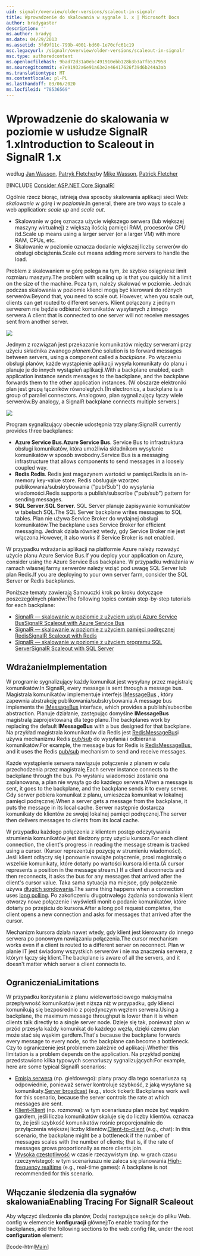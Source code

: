 ```yaml
---
uid: signalr/overview/older-versions/scaleout-in-signalr
title: Wprowadzenie do skalowania w sygnale 1. x | Microsoft Docs
author: bradygaster
description: ''
ms.author: bradyg
ms.date: 04/29/2013
ms.assetid: 3fd9f11c-799b-4001-bd60-1e70cfc61c19
msc.legacyurl: /signalr/overview/older-versions/scaleout-in-signalr
msc.type: authoredcontent
ms.openlocfilehash: 9bad72d31a0ebc491910ebb128b3b3a7fb537958
ms.sourcegitcommit: e7e91932a6e91a63e2e46417626f39d6b244a3ab
ms.translationtype: MT
ms.contentlocale: pl-PL
ms.lasthandoff: 03/06/2020
ms.locfileid: "78536569"
---
```

# <a name="introduction-to-scaleout-in-signalr-1x"></a><span data-ttu-id="164b5-102">Wprowadzenie do skalowania w poziomie w usłudze SignalR 1.x</span><span class="sxs-lookup"><span data-stu-id="164b5-102">Introduction to Scaleout in SignalR 1.x</span></span>

<span data-ttu-id="164b5-103">według [Jan Wasson](https://github.com/MikeWasson), [Patryk Fletcher](https://github.com/pfletcher)</span><span class="sxs-lookup"><span data-stu-id="164b5-103">by [Mike Wasson](https://github.com/MikeWasson), [Patrick Fletcher](https://github.com/pfletcher)</span></span>

[!INCLUDE [Consider ASP.NET Core SignalR](~/includes/signalr/signalr-version-disambiguation.md)]

<span data-ttu-id="164b5-104">Ogólnie rzecz biorąc, istnieją dwa sposoby skalowania aplikacji sieci Web: *skalowanie w górę* i w *poziomie*.</span><span class="sxs-lookup"><span data-stu-id="164b5-104">In general, there are two ways to scale a web application: *scale up* and *scale out*.</span></span>

- <span data-ttu-id="164b5-105">Skalowanie w górę oznacza użycie większego serwera (lub większej maszyny wirtualnej) z większą ilością pamięci RAM, procesorów CPU itd.</span><span class="sxs-lookup"><span data-stu-id="164b5-105">Scale up means using a larger server (or a larger VM) with more RAM, CPUs, etc.</span></span>
- <span data-ttu-id="164b5-106">Skalowanie w poziomie oznacza dodanie większej liczby serwerów do obsługi obciążenia.</span><span class="sxs-lookup"><span data-stu-id="164b5-106">Scale out means adding more servers to handle the load.</span></span>

<span data-ttu-id="164b5-107">Problem z skalowaniem w górę polega na tym, że szybko osiągniesz limit rozmiaru maszyny.</span><span class="sxs-lookup"><span data-stu-id="164b5-107">The problem with scaling up is that you quickly hit a limit on the size of the machine.</span></span> <span data-ttu-id="164b5-108">Poza tym, należy skalować w poziomie. Jednak podczas skalowania w poziomie klienci mogą być kierowani do różnych serwerów.</span><span class="sxs-lookup"><span data-stu-id="164b5-108">Beyond that, you need to scale out. However, when you scale out, clients can get routed to different servers.</span></span> <span data-ttu-id="164b5-109">Klient połączony z jednym serwerem nie będzie odbierać komunikatów wysyłanych z innego serwera.</span><span class="sxs-lookup"><span data-stu-id="164b5-109">A client that is connected to one server will not receive messages sent from another server.</span></span>

![](scaleout-in-signalr/_static/image1.png)

<span data-ttu-id="164b5-110">Jednym z rozwiązań jest przekazanie komunikatów między serwerami przy użyciu składnika zwanego *planem*.</span><span class="sxs-lookup"><span data-stu-id="164b5-110">One solution is to forward messages between servers, using a component called a *backplane*.</span></span> <span data-ttu-id="164b5-111">Po włączeniu obsługi planów, każde wystąpienie aplikacji wysyła komunikaty do planu i planuje je do innych wystąpień aplikacji.</span><span class="sxs-lookup"><span data-stu-id="164b5-111">With a backplane enabled, each application instance sends messages to the backplane, and the backplane forwards them to the other application instances.</span></span> <span data-ttu-id="164b5-112">(W obszarze elektroniki plan jest grupą łączników równoległych.</span><span class="sxs-lookup"><span data-stu-id="164b5-112">(In electronics, a backplane is a group of parallel connectors.</span></span> <span data-ttu-id="164b5-113">Analogowo, plan sygnalizujący łączy wiele serwerów.</span><span class="sxs-lookup"><span data-stu-id="164b5-113">By analogy, a SignalR backplane connects multiple servers.)</span></span>

![](scaleout-in-signalr/_static/image2.png)

<span data-ttu-id="164b5-114">Program sygnalizujący obecnie udostępnia trzy plany:</span><span class="sxs-lookup"><span data-stu-id="164b5-114">SignalR currently provides three backplanes:</span></span>

- <span data-ttu-id="164b5-115">**Azure Service Bus**.</span><span class="sxs-lookup"><span data-stu-id="164b5-115">**Azure Service Bus**.</span></span> <span data-ttu-id="164b5-116">Service Bus to infrastruktura obsługi komunikatów, która umożliwia składnikom wysyłanie komunikatów w sposób swobodny.</span><span class="sxs-lookup"><span data-stu-id="164b5-116">Service Bus is a messaging infrastructure that allows components to send messages in a loosely coupled way.</span></span>
- <span data-ttu-id="164b5-117">**Redis**.</span><span class="sxs-lookup"><span data-stu-id="164b5-117">**Redis**.</span></span> <span data-ttu-id="164b5-118">Redis jest magazynem wartości w pamięci.</span><span class="sxs-lookup"><span data-stu-id="164b5-118">Redis is an in-memory key-value store.</span></span> <span data-ttu-id="164b5-119">Redis obsługuje wzorzec publikowania/subskrybowania ("pub/Sub") do wysyłania wiadomości.</span><span class="sxs-lookup"><span data-stu-id="164b5-119">Redis supports a publish/subscribe ("pub/sub") pattern for sending messages.</span></span>
- <span data-ttu-id="164b5-120">**SQL Server**.</span><span class="sxs-lookup"><span data-stu-id="164b5-120">**SQL Server**.</span></span> <span data-ttu-id="164b5-121">SQL Server planuje zapisywanie komunikatów w tabelach SQL.</span><span class="sxs-lookup"><span data-stu-id="164b5-121">The SQL Server backplane writes messages to SQL tables.</span></span> <span data-ttu-id="164b5-122">Plan nie używa Service Broker do wydajnej obsługi komunikatów.</span><span class="sxs-lookup"><span data-stu-id="164b5-122">The backplane uses Service Broker for efficient messaging.</span></span> <span data-ttu-id="164b5-123">Jednak działa również wtedy, gdy Service Broker nie jest włączona.</span><span class="sxs-lookup"><span data-stu-id="164b5-123">However, it also works if Service Broker is not enabled.</span></span>

<span data-ttu-id="164b5-124">W przypadku wdrażania aplikacji na platformie Azure należy rozważyć użycie planu Azure Service Bus.</span><span class="sxs-lookup"><span data-stu-id="164b5-124">If you deploy your application on Azure, consider using the Azure Service Bus backplane.</span></span> <span data-ttu-id="164b5-125">W przypadku wdrażania w ramach własnej farmy serwerów należy wziąć pod uwagę SQL Server lub plan Redis.</span><span class="sxs-lookup"><span data-stu-id="164b5-125">If you are deploying to your own server farm, consider the SQL Server or Redis backplanes.</span></span>

<span data-ttu-id="164b5-126">Poniższe tematy zawierają Samouczki krok po kroku dotyczące poszczególnych planów:</span><span class="sxs-lookup"><span data-stu-id="164b5-126">The following topics contain step-by-step tutorials for each backplane:</span></span>

- [<span data-ttu-id="164b5-127">SignalR — skalowanie w poziomie z użyciem usługi Azure Service Bus</span><span class="sxs-lookup"><span data-stu-id="164b5-127">SignalR Scaleout with Azure Service Bus</span></span>](scaleout-with-windows-azure-service-bus.md)
- [<span data-ttu-id="164b5-128">SignalR — skalowanie w poziomie z użyciem pamięci podręcznej Redis</span><span class="sxs-lookup"><span data-stu-id="164b5-128">SignalR Scaleout with Redis</span></span>](scaleout-with-redis.md)
- [<span data-ttu-id="164b5-129">SignalR — skalowanie w poziomie z użyciem programu SQL Server</span><span class="sxs-lookup"><span data-stu-id="164b5-129">SignalR Scaleout with SQL Server</span></span>](scaleout-with-sql-server.md)

## <a name="implementation"></a><span data-ttu-id="164b5-130">Wdrażanie</span><span class="sxs-lookup"><span data-stu-id="164b5-130">Implementation</span></span>

<span data-ttu-id="164b5-131">W programie sygnalizujący każdy komunikat jest wysyłany przez magistralę komunikatów.</span><span class="sxs-lookup"><span data-stu-id="164b5-131">In SignalR, every message is sent through a message bus.</span></span> <span data-ttu-id="164b5-132">Magistrala komunikatów implementuje interfejs [IMessageBus](https://msdn.microsoft.com/library/microsoft.aspnet.signalr.messaging.imessagebus(v=vs.100).aspx) , który zapewnia abstrakcję publikowania/subskrybowania.</span><span class="sxs-lookup"><span data-stu-id="164b5-132">A message bus implements the [IMessageBus](https://msdn.microsoft.com/library/microsoft.aspnet.signalr.messaging.imessagebus(v=vs.100).aspx) interface, which provides a publish/subscribe abstraction.</span></span> <span data-ttu-id="164b5-133">Planuje działanie, zastępując domyślne **IMessageBus** magistralą zaprojektowaną dla tego planu.</span><span class="sxs-lookup"><span data-stu-id="164b5-133">The backplanes work by replacing the default **IMessageBus** with a bus designed for that backplane.</span></span> <span data-ttu-id="164b5-134">Na przykład magistrala komunikatów dla Redis jest [RedisMessageBus](https://msdn.microsoft.com/library/microsoft.aspnet.signalr.redis.redismessagebus(v=vs.100).aspx)i używa mechanizmu Redis [pub/sub](http://redis.io/topics/pubsub) do wysyłania i odbierania komunikatów.</span><span class="sxs-lookup"><span data-stu-id="164b5-134">For example, the message bus for Redis is [RedisMessageBus](https://msdn.microsoft.com/library/microsoft.aspnet.signalr.redis.redismessagebus(v=vs.100).aspx), and it uses the Redis [pub/sub](http://redis.io/topics/pubsub) mechanism to send and receive messages.</span></span>

<span data-ttu-id="164b5-135">Każde wystąpienie serwera nawiązuje połączenie z planem w celu przechodzenia przez magistralę.</span><span class="sxs-lookup"><span data-stu-id="164b5-135">Each server instance connects to the backplane through the bus.</span></span> <span data-ttu-id="164b5-136">Po wysłaniu wiadomości zostanie ona zaplanowana, a plan nie wysyła go do każdego serwera.</span><span class="sxs-lookup"><span data-stu-id="164b5-136">When a message is sent, it goes to the backplane, and the backplane sends it to every server.</span></span> <span data-ttu-id="164b5-137">Gdy serwer pobiera komunikat z planu, umieszcza komunikat w lokalnej pamięci podręcznej.</span><span class="sxs-lookup"><span data-stu-id="164b5-137">When a server gets a message from the backplane, it puts the message in its local cache.</span></span> <span data-ttu-id="164b5-138">Serwer następnie dostarcza komunikaty do klientów ze swojej lokalnej pamięci podręcznej.</span><span class="sxs-lookup"><span data-stu-id="164b5-138">The server then delivers messages to clients from its local cache.</span></span>

<span data-ttu-id="164b5-139">W przypadku każdego połączenia z klientem postęp odczytywania strumienia komunikatów jest śledzony przy użyciu kursora.</span><span class="sxs-lookup"><span data-stu-id="164b5-139">For each client connection, the client's progress in reading the message stream is tracked using a cursor.</span></span> <span data-ttu-id="164b5-140">(Kursor reprezentuje pozycję w strumieniu wiadomości). Jeśli klient odłączy się i ponownie nawiąże połączenie, prosi magistralę o wszelkie komunikaty, które dotarły po wartości kursora klienta.</span><span class="sxs-lookup"><span data-stu-id="164b5-140">(A cursor represents a position in the message stream.) If a client disconnects and then reconnects, it asks the bus for any messages that arrived after the client's cursor value.</span></span> <span data-ttu-id="164b5-141">Taka sama sytuacja ma miejsce, gdy połączenie używa [długich sondowania](../getting-started/introduction-to-signalr.md#transports).</span><span class="sxs-lookup"><span data-stu-id="164b5-141">The same thing happens when a connection uses [long polling](../getting-started/introduction-to-signalr.md#transports).</span></span> <span data-ttu-id="164b5-142">Po zakończeniu długotrwałego żądania sondowania klient otworzy nowe połączenie i wyświetli monit o podanie komunikatów, które dotarły po przejściu do kursora.</span><span class="sxs-lookup"><span data-stu-id="164b5-142">After a long poll request completes, the client opens a new connection and asks for messages that arrived after the cursor.</span></span>

<span data-ttu-id="164b5-143">Mechanizm kursora działa nawet wtedy, gdy klient jest kierowany do innego serwera po ponownym nawiązaniu połączenia.</span><span class="sxs-lookup"><span data-stu-id="164b5-143">The cursor mechanism works even if a client is routed to a different server on reconnect.</span></span> <span data-ttu-id="164b5-144">Plan w planie IT jest świadomy wszystkich serwerów i nie ma znaczenia serwera, z którym łączy się klient.</span><span class="sxs-lookup"><span data-stu-id="164b5-144">The backplane is aware of all the servers, and it doesn't matter which server a client connects to.</span></span>

## <a name="limitations"></a><span data-ttu-id="164b5-145">Ograniczenia</span><span class="sxs-lookup"><span data-stu-id="164b5-145">Limitations</span></span>

<span data-ttu-id="164b5-146">W przypadku korzystania z planu wielowartościowego maksymalna przepływność komunikatów jest niższa niż w przypadku, gdy klienci komunikują się bezpośrednio z pojedynczym węzłem serwera.</span><span class="sxs-lookup"><span data-stu-id="164b5-146">Using a backplane, the maximum message throughput is lower than it is when clients talk directly to a single server node.</span></span> <span data-ttu-id="164b5-147">Dzieje się tak, ponieważ plan w przód przesyła każdy komunikat do każdego węzła, dzięki czemu plan może stać się wąskim gardłem.</span><span class="sxs-lookup"><span data-stu-id="164b5-147">That's because the backplane forwards every message to every node, so the backplane can become a bottleneck.</span></span> <span data-ttu-id="164b5-148">Czy to ograniczenie jest problemem zależnie od aplikacji.</span><span class="sxs-lookup"><span data-stu-id="164b5-148">Whether this limitation is a problem depends on the application.</span></span> <span data-ttu-id="164b5-149">Na przykład poniżej przedstawiono kilka typowych scenariuszy sygnalizujących:</span><span class="sxs-lookup"><span data-stu-id="164b5-149">For example, here are some typical SignalR scenarios:</span></span>

- <span data-ttu-id="164b5-150">[Emisja serwera](tutorial-server-broadcast-with-aspnet-signalr.md) (np. giełdowego): plany pracy dla tego scenariusza są odpowiednie, ponieważ serwer kontroluje szybkość, z jaką wysyłane są komunikaty.</span><span class="sxs-lookup"><span data-stu-id="164b5-150">[Server broadcast](tutorial-server-broadcast-with-aspnet-signalr.md) (e.g., stock ticker): Backplanes work well for this scenario, because the server controls the rate at which messages are sent.</span></span>
- <span data-ttu-id="164b5-151">[Klient-Klient](tutorial-getting-started-with-signalr.md) (np. rozmowa): w tym scenariuszu plan może być wąskim gardłem, jeśli liczba komunikatów skaluje się do liczby klientów. oznacza to, że jeśli szybkość komunikatów rośnie proporcjonalnie do przyłączenia większej liczby klientów.</span><span class="sxs-lookup"><span data-stu-id="164b5-151">[Client-to-client](tutorial-getting-started-with-signalr.md) (e.g., chat): In this scenario, the backplane might be a bottleneck if the number of messages scales with the number of clients; that is, if the rate of messages grows proportionally as more clients join.</span></span>
- <span data-ttu-id="164b5-152">[Wysoka częstotliwość](tutorial-high-frequency-realtime-with-signalr.md) w czasie rzeczywistym (np. w grach czasu rzeczywistego): w tym scenariuszu nie zaleca się planowania.</span><span class="sxs-lookup"><span data-stu-id="164b5-152">[High-frequency realtime](tutorial-high-frequency-realtime-with-signalr.md) (e.g., real-time games): A backplane is not recommended for this scenario.</span></span>

## <a name="enabling-tracing-for-signalr-scaleout"></a><span data-ttu-id="164b5-153">Włączanie śledzenia dla sygnałów skalowania</span><span class="sxs-lookup"><span data-stu-id="164b5-153">Enabling Tracing For SignalR Scaleout</span></span>

<span data-ttu-id="164b5-154">Aby włączyć śledzenie dla planów, Dodaj następujące sekcje do pliku Web. config w elemencie **konfiguracji** głównej:</span><span class="sxs-lookup"><span data-stu-id="164b5-154">To enable tracing for the backplanes, add the following sections to the web.config file, under the root **configuration** element:</span></span>

[!code-html[Main](scaleout-in-signalr/samples/sample1.html)]
